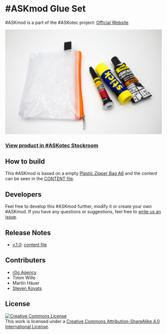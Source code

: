 # #ASKmod Glue Set

#ASKmod is a part of the #ASKotec project: [Official Website](https://askotec.openculture.agency)


![#ASKmod Glue Set](/images/ASKmod-Glue-Set.jpg)

### [View product in #ASKotec Stockroom](https://askotec.openculture.agency/product/askmod-glue-kit/)

## How to build

This #ASKmod is based on a empty [Plastic Zipper Bag A6](https://askotec.openculture.agency/product/plastic-zipper-bag-a6/) and the content can be seen in the [CONTENT file](CONTENT.md).

## Developers

Feel free to develop this #ASKmod further, modify it or create your own #ASKmod.
If you have any questions or suggestions, feel free to [write us an issue](https://github.com/opencultureagency/ASKmod-Glue-Set/issues/new).

## Release Notes

- [v.1.0](https://github.com/opencultureagency/ASKmod-Glue-Set/tree/v.1.0.0): [content file](CONTENT.md)

## Contributers

- [r0g Agency](https://openculture.agency/)
- Timm Wille
- Martin Häuer
- [Steven Kovats](https://openculture.agency/)

## License

<a rel="license" href="http://creativecommons.org/licenses/by-sa/4.0/"><img alt="Creative Commons License" style="border-width:0" src="https://i.creativecommons.org/l/by-sa/4.0/88x31.png" /></a><br />This work is licensed under a <a rel="license" href="http://creativecommons.org/licenses/by-sa/4.0/">Creative Commons Attribution-ShareAlike 4.0 International License</a>.